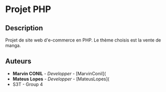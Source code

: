 # Projet PHP

## Description
Projet de site web d'e-commerce en PHP. Le thème choisis est la vente de manga.

## Auteurs
* **Marvin CONIL** - *Developper* - [MarvinConil](
* **Mateus Lopes** - *Developper* - [MateusLopes](
* S3T - Group 4

